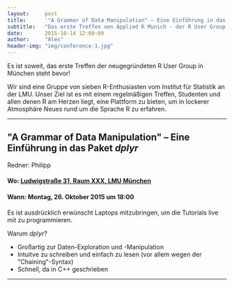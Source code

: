 ```yaml
---
layout:     post
title:      '"A Grammar of Data Manipulation" – Eine Einführung in das Paket dplyr'
subtitle:   "Das erste Treffen von Applied R Munich - der R User Group in München"
date:       2015-10-14 12:00:00
author:     "Alex"
header-img: "img/conference-1.jpg"
---
```

Es ist soweit, das erste Treffen der neugegründeten R User Group in München steht bevor!

Wir sind eine Gruppe von sieben R-Enthusiasten vom Institut für Statistik an der LMU. Unser Ziel ist es mit einem regelmäßigen Treffen, Studenten und allen denen R am Herzen liegt, eine Plattform zu bieten, um in lockerer Atmosphäre Neues rund um die Sprache R zu erfahren.

---

## "A Grammar of Data Manipulation" – Eine Einführung in das Paket *dplyr*

Redner: Philipp

#### Wo: [Ludwigstraße 31, Raum XXX, LMU München](https://goo.gl/maps/FJi2QzNTwDT2)

#### Wann: Montag, 26. Oktober 2015 um 18:00


Es ist ausdrücklich erwünscht  Laptops mitzubringen, um die Tutorials live mit zu programmieren.

Warum *dplyr*?

* Großartig zur Daten-Exploration und -Manipulation
* Intuitve zu schreiben und einfach zu lesen (vor allem wegen der "Chaining"-Syntax)
* Schnell, da in C++ geschrieben

---





